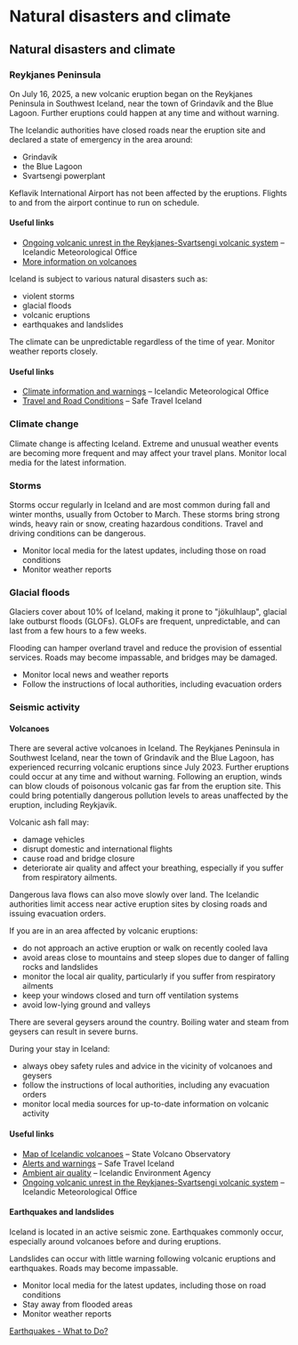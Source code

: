 # Natural disasters and climate

## Natural disasters and climate

### Reykjanes Peninsula

On July 16, 2025, a new volcanic eruption began on the Reykjanes Peninsula in Southwest Iceland, near the town of Grindavík and the Blue Lagoon. Further eruptions could happen at any time and without warning.

The Icelandic authorities have closed roads near the eruption site and declared a state of emergency in the area around:

* Grindavík
* the Blue Lagoon
* Svartsengi powerplant

Keflavik International Airport has not been affected by the eruptions. Flights to and from the airport continue to run on schedule.

#### Useful links

* [Ongoing volcanic unrest in the Reykjanes-Svartsengi volcanic system](https://en.vedur.is/about-imo/news/) – Icelandic Meteorological Office
* [More information on volcanoes](#volcanoes)

Iceland is subject to various natural disasters such as:

* violent storms
* glacial floods
* volcanic eruptions
* earthquakes and landslides

The climate can be unpredictable regardless of the time of year. Monitor weather reports closely.

#### Useful links

* [Climate information and warnings](https://en.vedur.is/) – Icelandic Meteorological Office
* [Travel and Road Conditions](https://safetravel.is/conditions) – Safe Travel Iceland

### Climate change

Climate change is affecting Iceland. Extreme and unusual weather events are becoming more frequent and may affect your travel plans. Monitor local media for the latest information.

### Storms

Storms occur regularly in Iceland and are most common during fall and winter months, usually from October to March. These storms bring strong winds, heavy rain or snow, creating hazardous conditions. Travel and driving conditions can be dangerous.

* Monitor local media for the latest updates, including those on road conditions
* Monitor weather reports

### Glacial floods

Glaciers cover about 10% of Iceland, making it prone to "jökulhlaup", glacial lake outburst floods (GLOFs). GLOFs are frequent, unpredictable, and can last from a few hours to a few weeks.

Flooding can hamper overland travel and reduce the provision of essential services. Roads may become impassable, and bridges may be damaged.

* Monitor local news and weather reports
* Follow the instructions of local authorities, including evacuation orders

### Seismic activity

#### Volcanoes

There are several active volcanoes in Iceland. The Reykjanes Peninsula in Southwest Iceland, near the town of Grindavík and the Blue Lagoon, has experienced recurring volcanic eruptions since July 2023. Further eruptions could occur at any time and without warning. Following an eruption, winds can blow clouds of poisonous volcanic gas far from the eruption site. This could bring potentially dangerous pollution levels to areas unaffected by the eruption, including Reykjavik.

Volcanic ash fall may:

* damage vehicles
* disrupt domestic and international flights
* cause road and bridge closure
* deteriorate air quality and affect your breathing, especially if you suffer from respiratory ailments.

Dangerous lava flows can also move slowly over land. The Icelandic authorities limit access near active eruption sites by closing roads and issuing evacuation orders.

If you are in an area affected by volcanic eruptions:

* do not approach an active eruption or walk on recently cooled lava
* avoid areas close to mountains and steep slopes due to danger of falling rocks and landslides
* monitor the local air quality, particularly if you suffer from respiratory ailments
* keep your windows closed and turn off ventilation systems
* avoid low-lying ground and valleys

There are several geysers around the country. Boiling water and steam from geysers can result in severe burns.

During your stay in Iceland:

* always obey safety rules and advice in the vicinity of volcanoes and geysers
* follow the instructions of local authorities, including any evacuation orders
* monitor local media sources for up-to-date information on volcanic activity

#### Useful links

* [Map of Icelandic volcanoes](https://icelandicvolcanoes.is/) – State Volcano Observatory
* [Alerts and warnings](https://safetravel.is/) – Safe Travel Iceland
* [Ambient air quality](https://loftgaedi.is/en?zoomLevel=7&lat=64.894972&lng=-18.675028) – Icelandic Environment Agency
* [Ongoing volcanic unrest in the Reykjanes-Svartsengi volcanic system](https://en.vedur.is/about-imo/news/) – Icelandic Meteorological Office

#### Earthquakes and landslides

Iceland is located in an active seismic zone. Earthquakes commonly occur, especially around volcanoes before and during eruptions.

Landslides can occur with little warning following volcanic eruptions and earthquakes. Roads may become impassable.

* Monitor local media for the latest updates, including those on road conditions
* Stay away from flooded areas
* Monitor weather reports

[Earthquakes - What to Do?](https://www.getprepared.gc.ca/cnt/rsrcs/pblctns/rthqks-wtd/index-en.aspx)